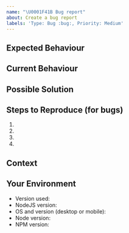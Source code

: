 ```yaml
---
name: "\U0001F41B Bug report"
about: Create a bug report
labels: 'Type: Bug :bug:, Priority: Medium'
---
```


<!--- Provide a general summary of the issue in the Title above -->
<!--lint disable heading-style -->

## Expected Behaviour

<!--- If you're describing a bug, tell us what should happen -->
<!--- If you're suggesting a change/improvement, tell us how it should work -->

## Current Behaviour

<!--- If describing a bug, tell us what happens instead of the expected behaviour -->
<!--- If suggesting a change/improvement, explain the difference from current behaviour -->

## Possible Solution

<!--- Not obligatory, but suggest a fix/reason for the bug, -->
<!--- or ideas how to implement the addition or change -->

## Steps to Reproduce (for bugs)

<!--- Provide a link to a live example, or an unambiguous set of steps to -->
<!--- reproduce this bug. Include code to reproduce, if relevant -->

1.
2.
3.
4.

## Context

<!--- How has this issue affected you? What are you trying to accomplish? -->
<!--- Providing context helps us come up with a solution that is most useful in the real world -->

## Your Environment

<!--- Include as many relevant details about the environment you experienced the bug in -->

-   Version used:
-   NodeJS version:
-   OS and version (desktop or mobile):
-   Node version:
-   NPM version:
